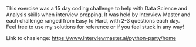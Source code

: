 This exercise was a 15 day coding challenge to help with Data Science and Analysis skills when interview prepping. 
It was held by Interview Master and each challenge ranged from Easy to Hard, with 2-3 questions each day. 
Feel free to use my solutions for reference or if you feel stuck in any way! 

Link to chaalenge: https://www.interviewmaster.ai/python-party/home
